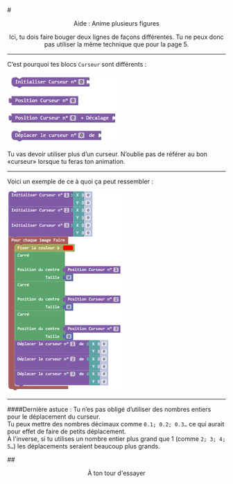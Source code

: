 #<center>Aide : Anime plusieurs figures</center>

<center>Ici, tu dois faire bouger deux lignes de façons différentes. Tu ne peux donc pas utiliser la même technique que pour la page 5.</center>

***

C’est pourquoi tes blocs `Curseur` sont différents : 

![Blocs multiples curseurs][curseur_tab]

Tu vas devoir utiliser plus d’un curseur. N’oublie pas de référer au bon «curseur» lorsque tu feras ton animation. 

***

Voici un exemple de ce à quoi ça peut ressembler : 

![Exemple plusieurs curseurs][ex_p6]

***

####Dernière astuce :
Tu n’es pas obligé d’utiliser des nombres entiers pour le déplacement du curseur.  
Tu peux mettre des nombres décimaux comme `0.1; 0.2; 0.3…` ce qui aurait pour effet de faire de petits déplacement.  
À l'inverse, si tu utilises un nombre entier plus grand que 1 (comme `2; 3; 4; 5…`) les déplacements seraient beaucoup plus grands.

##<span style="color: #800080"><center>À ton tour d'essayer</center></span>

[curseur_tab]: img/curseur_tab.png
[ex_p6]: img/ex_p6.png